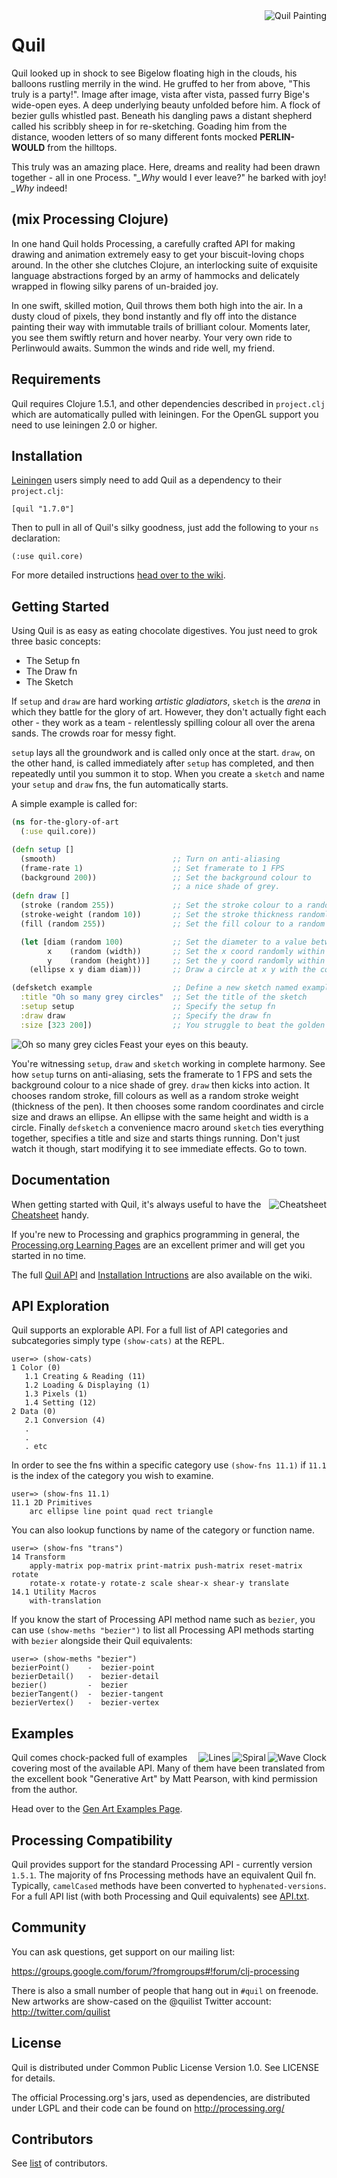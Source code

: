 <img src="http://cloud.github.com/downloads/quil/quil/quil.png" alt="Quil Painting" title="Quil" align="right" />

# Quil

Quil looked up in shock to see Bigelow floating high in the clouds, his balloons rustling merrily in the wind. He gruffed to her from above, "This truly is a party!". Image after image, vista after vista, passed furry Bige's wide-open eyes. A deep underlying beauty unfolded before him. A flock of bezier gulls whistled past. Beneath his dangling paws a distant shepherd called his scribbly sheep in for re-sketching. Goading him from the distance, wooden letters of so many different fonts mocked **PERLIN-WOULD** from the hilltops.

This truly was an amazing place. Here, dreams and reality had been drawn together - all in one Process. "*_Why* would I ever leave?" he barked with joy! *_Why* indeed!

## (mix Processing Clojure)

In one hand Quil holds Processing, a carefully crafted API for making drawing and animation extremely easy to get your biscuit-loving chops around. In the other she clutches Clojure, an interlocking suite of exquisite language abstractions forged by an army of hammocks and delicately wrapped in flowing silky parens of un-braided joy.

In one swift, skilled motion, Quil throws them both high into the air. In a dusty cloud of pixels, they bond instantly and fly off into the distance painting their way with immutable trails of brilliant colour. Moments later, you see them swiftly return and hover nearby. Your very own ride to Perlinwould awaits. Summon the winds and ride well, my friend.

## Requirements

Quil requires Clojure 1.5.1, and other dependencies described in `project.clj` which are automatically pulled with leiningen. For the OpenGL support you need to use leiningen 2.0 or higher.

## Installation

[Leiningen](https://github.com/technomancy/leiningen) users simply need to add Quil as a dependency to their `project.clj`:

    [quil "1.7.0"]

Then to pull in all of Quil's silky goodness, just add the following to your `ns` declaration:

    (:use quil.core)

For more detailed instructions [head over to the wiki](https://github.com/quil/quil/wiki/Installing).

## Getting Started

Using Quil is as easy as eating chocolate digestives. You just need to grok three basic concepts:

* The Setup fn
* The Draw fn
* The Sketch

If `setup` and `draw` are hard working *artistic gladiators*, `sketch` is the *arena* in which they battle for the glory of art. However, they don't actually fight each other - they work as a team - relentlessly spilling colour all over the arena sands. The crowds roar for messy fight.

`setup` lays all the groundwork and is called only once at the start. `draw`, on the other hand, is called immediately after `setup` has completed, and then repeatedly until you summon it to stop. When you create a `sketch` and name your `setup` and `draw` fns, the fun automatically starts.

A simple example is called for:
```clojure
(ns for-the-glory-of-art
  (:use quil.core))

(defn setup []
  (smooth)                          ;; Turn on anti-aliasing
  (frame-rate 1)                    ;; Set framerate to 1 FPS
  (background 200))                 ;; Set the background colour to
                                    ;; a nice shade of grey.
(defn draw []
  (stroke (random 255))             ;; Set the stroke colour to a random grey
  (stroke-weight (random 10))       ;; Set the stroke thickness randomly
  (fill (random 255))               ;; Set the fill colour to a random grey

  (let [diam (random 100)           ;; Set the diameter to a value between 0 and 100
        x    (random (width))       ;; Set the x coord randomly within the sketch
        y    (random (height))]     ;; Set the y coord randomly within the sketch
    (ellipse x y diam diam)))       ;; Draw a circle at x y with the correct diameter

(defsketch example                  ;; Define a new sketch named example
  :title "Oh so many grey circles"  ;; Set the title of the sketch
  :setup setup                      ;; Specify the setup fn
  :draw draw                        ;; Specify the draw fn
  :size [323 200])                  ;; You struggle to beat the golden ratio
```
<img src="https://github.com/downloads/quil/quil/readme-oh-so-many-grey-circles.png" alt="Oh so many grey cicles" title="Oh so many grey cicles" align="left" />

Feast your eyes on this beauty.

You're witnessing `setup`, `draw` and `sketch` working in complete harmony. See how `setup` turns on anti-aliasing, sets the framerate to 1 FPS and sets the background colour to a nice shade of grey. `draw` then kicks into action. It chooses random stroke, fill colours as well as a random stroke weight (thickness of the pen). It then chooses some random coordinates and circle size and draws an ellipse. An ellipse with the same height and width is a circle. Finally `defsketch` a convenience macro around `sketch` ties everything together, specifies a title and size and starts things running. Don't just watch it though, start modifying it to see immediate effects. Go to town.

## Documentation


<a href="https://github.com/quil/quil/raw/master/docs/cheatsheet/cheat-sheet.pdf"><img src="http://github.com/downloads/quil/quil/readme-cheatsheet.png" alt="Cheatsheet" title="Cheatsheet" align="right" /></a>

When getting started with Quil, it's always useful to have the [Cheatsheet](https://github.com/quil/quil/raw/master/docs/cheatsheet/cheat-sheet.pdf) handy.

If you're new to Processing and graphics programming in general, the [Processing.org Learning Pages](http://processing.org/learning/) are an excellent primer and will get you started in no time.

The full [Quil API](https://github.com/quil/quil/wiki/API) and [Installation Intructions](https://github.com/quil/quil/wiki/Installing) are also available on the wiki.

## API Exploration

Quil supports an explorable API. For a full list of API categories and subcategories simply type `(show-cats)` at the REPL.

    user=> (show-cats)
    1 Color (0)
       1.1 Creating & Reading (11)
       1.2 Loading & Displaying (1)
       1.3 Pixels (1)
       1.4 Setting (12)
    2 Data (0)
       2.1 Conversion (4)
       .
       .
       . etc

In order to see the fns within a specific category use `(show-fns 11.1)` if `11.1` is the index of the category you wish to examine.

    user=> (show-fns 11.1)
    11.1 2D Primitives
        arc ellipse line point quad rect triangle

You can also lookup functions by name of the category or function name.

    user=> (show-fns "trans")
    14 Transform
        apply-matrix pop-matrix print-matrix push-matrix reset-matrix rotate
        rotate-x rotate-y rotate-z scale shear-x shear-y translate
    14.1 Utility Macros
        with-translation

If you know the start of Processing API method name such as `bezier`, you can use `(show-meths "bezier")` to list all Processing API methods starting with `bezier` alongside their Quil equivalents:

    user=> (show-meths "bezier")
    bezierPoint()    -  bezier-point
    bezierDetail()   -  bezier-detail
    bezier()         -  bezier
    bezierTangent()  -  bezier-tangent
    bezierVertex()   -  bezier-vertex


## Examples

<img src="http://cloud.github.com/downloads/quil/quil/readme-wave.png" alt="Wave Clock" title="Wave Clock" align="right" />

<img src="http://cloud.github.com/downloads/quil/quil/readme-spiral.png" alt="Spiral" title="Sprial" align="right" />

<img src="http://cloud.github.com/downloads/quil/quil/readme-lines.png" alt="Lines" title="Lines" align="right" />

Quil comes chock-packed full of examples covering most of the available API. Many of them have been translated from the excellent book "Generative Art" by Matt Pearson, with kind permission from the author.

Head over to the [Gen Art Examples Page](https://github.com/quil/quil/blob/master/examples/gen_art/README.md).

## Processing Compatibility

Quil provides support for the standard Processing API - currently version `1.5.1`. The majority of fns Processing methods have an equivalent Quil fn. Typically, `camelCased` methods have been converted to `hyphenated-versions`. For a full API list (with both Processing and Quil equivalents) see [API.txt](https://github.com/quil/quil/blob/master/API.txt).

## Community

You can ask questions, get support on our mailing list:

https://groups.google.com/forum/?fromgroups#!forum/clj-processing

There is also a small number of people that hang out in `#quil` on freenode. New artworks are show-cased on the @quilist Twitter account: http://twitter.com/quilist

## License

Quil is distributed under Common Public License Version 1.0. See LICENSE for details.

The official Processing.org's jars, used as dependencies, are distributed under LGPL and their code can be found on http://processing.org/

## Contributors ##

See [list](https://github.com/quil/quil/graphs/contributors) of contributors.
